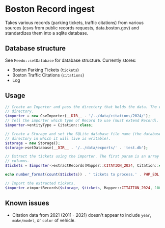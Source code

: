 # Boston Record ingest
Takes various records (parking tickets, traffic citations) from various sources (csvs from public records requests,
data.boston.gov) and standardizes them into a sqlite database.

## Database structure
See `Meedo::setDatabase` for database structure. Currently stores:
* Boston Parking Tickets (`tickets`)
* Boston Traffic Citations (`citations`)
* Log

## Usage
```php
// Create an Importer and pass the directory that holds the data. The data can be spread across multiple files in the
// directory.
$importer = new CsvImporter(__DIR__ . '/../data/citations/2024/');
// Tell the importer which type of Record to use (must extend Record). 
$importer->entityType = Citation::class;

// Create a Storage and set the SQLite database file name (the database can be empty or non-existent as long as the
// directory in which it will live is writable).
$storage = new Storage();
$storage->setDatabase(__DIR__ . '/../data/exports/' . 'test.db');

// Extract the tickets using the importer. The first param is an array that maps the columns in the data to the database
// columns.
$tickets = $importer->extractRecords(Mapper::CITATION_2024, Citation::class);

echo number_format(count($tickets)) . ' tickets to process.' . PHP_EOL;

// Import the extracted tickets.
$importer->importRecords($storage, $tickets, Mapper::CITATION_2024, 100);
```

## Known issues
* Citation data from 2021 (2011 - 2021) doesn't appear to include `year`, `make/model`, or `color` of vehicle.